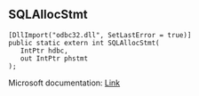 ## SQLAllocStmt

```
[DllImport("odbc32.dll", SetLastError = true)]
public static extern int SQLAllocStmt(
   IntPtr hdbc,
   out IntPtr phstmt
);
```

Microsoft documentation: [Link](https://docs.microsoft.com/en-us/sql/odbc/reference/syntax/sqlallocstmt-function)
